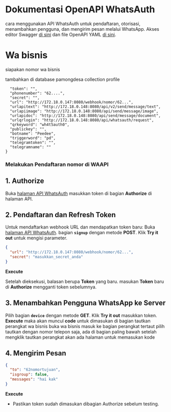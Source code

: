 # Dokumentasi OpenAPI WhatsAuth

cara menggunakan API WhatsAuth untuk pendaftaran, otorisasi, menambahkan pengguna, dan mengirim pesan melalui WhatsApp. Akses editor Swagger [di sini](https://editor.swagger.io/) dan file OpenAPI YAML [di sini](https://wa.my.id/apidocs/openapi.yaml).

# Wa bisnis
siapakan nomor wa bisnis

 tambahkan di database pamongdesa collection profile
```{
  "token": "",
  "phonenumber": "62....",
  "secret": "",
  "url": "http://172.18.0.147:8080/webhook/nomor/62...",
  "urlapitext": "http://172.18.0.148:8080/api/v2/send/message/text",
  "urlapiimage": "http://172.18.0.148:8080/api/send/message/image",
  "urlapidoc": "http://172.18.0.148:8080/api/send/message/document",
  "urlqrlogin": "http://172.18.0.148:8080/api/whatsauth/request",
  "qrkeyword": "wh4t5auth0",
  "publickey": "",
  "botname": "Peedee",
  "triggerword": "pd",
  "telegramtoken": "",
  "telegramname": ""
}
```
### Melakukan Pendaftaran nomor di WAAPI

## 1. Authorize
Buka [halaman API WhatsAuth](https://wa.ulbi.ac.id/apidocs)
masukkan token di bagian **Authorize** di halaman API.

## 2. Pendaftaran dan Refresh Token
Untuk mendaftarkan webhook URL dan mendapatkan token baru:
Buka [halaman API WhatsAuth](https://wa.ulbi.ac.id/apidocs).
bagian **`signup`** dengan metode **POST**.
Klik **Try it out** untuk mengisi parameter.
   ```json
   {
     "url": "http://172.18.0.147:8080/webhook/nomor/62...",
     "secret": "masukkan_secret_anda"
   }
   ```
**Execute** 

   Setelah dieksekusi, balasan berupa **Token** yang baru.
masukan **Token** baru di  **Authorize** mengganti token sebelumnya.

## 3. Menambahkan Pengguna WhatsApp ke Server

Pilih bagian **`device`** dengan metode **GET**.
Klik **Try it out** masukkan token.
**Execute**
maka akan muncul 
**code** untuk dimasukan di bagian tautkan perangkat wa bisnis
buka wa bisnis masuk ke bagian perangkat tertaut
pilih tautkan dengan nomor telepon saja, ada di bagian paling bawah setelah mengklik tautkan perangkat
akan ada halaman untuk memasukan kode

## 4. Mengirim Pesan

   ```json
   {
     "to": "62nomortujuan",
     "isgroup": false,
     "messages": "hai kak"
   }
   ```
 **Execute**

- Pastikan token sudah dimasukan dibagian Authorize sebelum testing.
